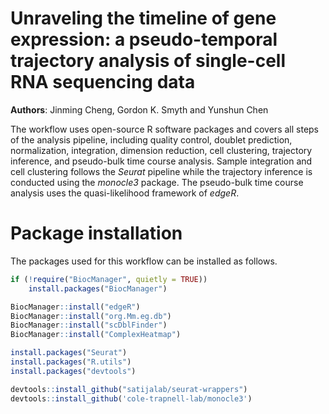 # Unraveling the timeline of gene expression: a pseudo-temporal trajectory analysis of single-cell RNA sequencing data

**Authors**: Jinming Cheng, Gordon K. Smyth and Yunshun Chen

The workflow uses open-source R software packages and covers all steps of the analysis pipeline, including quality control, doublet prediction, normalization, integration, dimension reduction, cell clustering, trajectory inference, and pseudo-bulk time course analysis.
Sample integration and cell clustering follows the *Seurat* pipeline while the trajectory inference is conducted using the *monocle3* package.
The pseudo-bulk time course analysis uses the quasi-likelihood framework of *edgeR*.


# Package installation

The packages used for this workflow can be installed as follows.

```r
if (!require("BiocManager", quietly = TRUE))
    install.packages("BiocManager")

BiocManager::install("edgeR")
BiocManager::install("org.Mm.eg.db")
BiocManager::install("scDblFinder")
BiocManager::install("ComplexHeatmap")

install.packages("Seurat")
install.packages("R.utils")
install.packages("devtools")

devtools::install_github("satijalab/seurat-wrappers")
devtools::install_github('cole-trapnell-lab/monocle3') 
```
